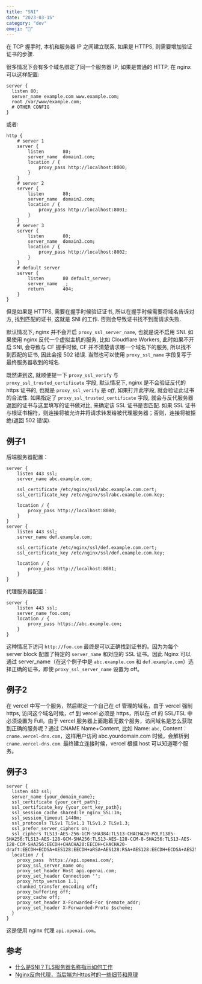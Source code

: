 ```yaml
---
title: "SNI"
date: "2023-03-15"
category: "dev"
emoji: "🫥"
---
```


在 TCP 握手时, 本机和服务器 IP 之间建立联系, 如果是 HTTPS, 则需要增加验证证书的步骤.

很多情况下会有多个域名绑定了同一个服务器 IP, 如果是普通的 HTTP, 在 nginx 可以这样配置:

```
server {
  listen 80;
  server_name example.com www.example.com;
  root /var/www/example.com;
  # OTHER CONFIG
}
```

或者:

```
http {
    # server 1
    server {
        listen       80;
        server_name  domain1.com;
        location / {
            proxy_pass http://localhost:8000;
        }
    }
    # server 2
    server {
        listen       80;
        server_name  domain2.com;
        location / {
            proxy_pass http://localhost:8001;
        }
    }
    # server 3
    server {
        listen       80;
        server_name  domain3.com;
        location / {
            proxy_pass http://localhost:8002;
        }
    }
    # default server
    server {
        listen       80 default_server;
        server_name  _;
        return       404;
    }
}
```

但是如果是 HTTPS, 需要在握手时候验证证书, 所以在握手时候需要将域名告诉对方, 找到匹配的证书, 这就是 SNI 的工作. 否则会导致证书找不到而请求失败.

默认情况下, nginx 并不会开启 `proxy_ssl_server_name`, 也就是说不启用 SNI. 如果使用 nginx 反代一个虚拟主机的服务, 比如 Cloudflare Workers, 此时如果不开启 SNI, 会导致与 CF 握手时候, CF 并不清楚请求哪一个域名下的服务, 所以找不到匹配的证书, 因此会报 502 错误. 当然也可以使用 `proxy_ssl_name` 字段复写于最终服务器收到的域名.


既然讲到这, 就顺便提一下 `proxy_ssl_verify` 与 `proxy_ssl_trusted_certificate` 字段, 默认情况下, nginx 是不会验证反代的 https 证书的, 也就是 `proxy_ssl_verify` 是 *off*, 如果打开此字段, 就会验证此证书的合法性.
如果指定了 `proxy_ssl_trusted_certificate` 字段, 就会与反代服务器返回的证书与这里填写的证书做对比, 来确定该 SSL 证书是否匹配. 如果 SSL 证书与根证书相符，则连接将被允许并将请求转发给被代理服务器；否则，连接将被拒绝(返回 502 错误).

## 例子1

后端服务器配置：

```
server {
    listen 443 ssl;
    server_name abc.example.com;

    ssl_certificate /etc/nginx/ssl/abc.example.com.cert;
    ssl_certificate_key /etc/nginx/ssl/abc.example.com.key;

    location / {
        proxy_pass http://localhost:8080;
    }
}
server {
    listen 443 ssl;
    server_name def.example.com;

    ssl_certificate /etc/nginx/ssl/def.example.com.cert;
    ssl_certificate_key /etc/nginx/ssl/def.example.com.key;

    location / {
        proxy_pass http://localhost:8081;
    }
}
```

代理服务器配置：

```
server {
    listen 443 ssl;
    server_name foo.com;
    location / {
        proxy_pass https://abc.example.com;
    }
}
```

这种情况下访问 `http://foo.com` 最终是可以正确找到证书的。因为为每个 server block 配置了特定的 `server_name` 和对应的 SSL 证书。因此 Nginx 可以通过 server_name（在这个例子中是 `abc.example.com` 和 `def.example.com`）选择正确的证书，即使 `proxy_ssl_server_name` 设置为 off。

## 例子2

在 vercel 中写一个服务，然后绑定一个自己在 cf 管理的域名，由于 vercel 强制 https, 访问这个域名时候，cf 到 vercel 必须是 https，所以在 cf 的 SSL/TSL 中必须设置为 Full。由于 vercel 服务器上面跑着无数个服务，访问域名是怎么获取到正确的服务呢？通过 CNAME Name+Content, 比如 Name: `abc`, Content：`cname.vercel-dns.com`，这样用户访问 abc.yourdomain.com 时候，会解析到 `cname.vercel-dns.com`. 最终建立连接时候，vercel 根据 host 可以知道哪个服务。

## 例子3

```
server {
  listen 443 ssl;
  server_name {your_domain_name};
  ssl_certificate {your_cert_path};
  ssl_certificate_key {your_cert_key_path};
  ssl_session_cache shared:le_nginx_SSL:1m;
  ssl_session_timeout 1440m;
  ssl_protocols TLSv1 TLSv1.1 TLSv1.2 TLSv1.3;
  ssl_prefer_server_ciphers on;
  ssl_ciphers TLS13-AES-256-GCM-SHA384:TLS13-CHACHA20-POLY1305-SHA256:TLS13-AES-128-GCM-SHA256:TLS13-AES-128-CCM-8-SHA256:TLS13-AES-128-CCM-SHA256:EECDH+CHACHA20:EECDH+CHACHA20-draft:EECDH+ECDSA+AES128:EECDH+aRSA+AES128:RSA+AES128:EECDH+ECDSA+AES256:EECDH+aRSA+AES256:RSA+AES256:EECDH+ECDSA+3DES:EECDH+aRSA+3DES:RSA+3DES:!MD5;
  location / {
    proxy_pass  https://api.openai.com/;
    proxy_ssl_server_name on;
    proxy_set_header Host api.openai.com;
    proxy_set_header Connection '';
    proxy_http_version 1.1;
    chunked_transfer_encoding off;
    proxy_buffering off;
    proxy_cache off;
    proxy_set_header X-Forwarded-For $remote_addr;
    proxy_set_header X-Forwarded-Proto $scheme;
  }
}
```

这是使用 nginx 代理 `api.openai.com`。


## 参考

- [什么是SNI？TLS服务器名称指示如何工作](https://www.cloudflare-cn.com/learning/ssl/what-is-sni/)
- [Nginx反向代理，当后端为Https时的一些细节和原理](https://blog.dianduidian.com/post/nginx%E5%8F%8D%E5%90%91%E4%BB%A3%E7%90%86%E5%BD%93%E5%90%8E%E7%AB%AF%E4%B8%BAhttps%E6%97%B6%E7%9A%84%E4%B8%80%E4%BA%9B%E7%BB%86%E8%8A%82%E5%92%8C%E5%8E%9F%E7%90%86/)
